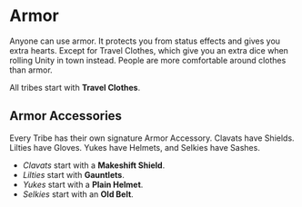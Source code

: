 # Armor

Anyone can use armor. It protects you from status effects and gives you extra hearts. Except for Travel Clothes, which give you an extra dice when rolling Unity in town instead. People are more comfortable around clothes than armor.

All tribes start with **Travel Clothes**.

## Armor Accessories

<!-- TODO Explain what an Armor Accessory is -->

Every Tribe has their own signature Armor Accessory. Clavats have Shields. Lilties have Gloves. Yukes have Helmets, and Selkies have Sashes.

-   _Clavats_ start with a **Makeshift Shield**.
-   _Lilties_ start with **Gauntlets**.
-   _Yukes_ start with a **Plain Helmet**.
-   _Selkies_ start with an **Old Belt**.
